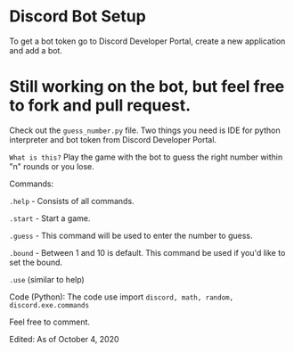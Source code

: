 # Discord Bot Setup
To get a bot token go to Discord Developer Portal, create a new application and add a bot.

# Still working on the bot, but feel free to fork and pull request.

Check out the `guess_number.py` file.  Two things you need is IDE for python interpreter and bot token from Discord Developer Portal.  

`What is this?` Play the game with the bot to guess the right number within "n" rounds or you lose.


Commands:


`.help` - Consists of all commands.

`.start` - Start a game.  

`.guess` - This command will be used to enter the number to guess.  

`.bound` - Between 1 and 10 is default.  This command be used if you'd like to set the bound.

`.use` (similar to help)

Code (Python):
The code use import `discord, math, random, discord.exe.commands`

Feel free to comment.

Edited: As of October 4, 2020


